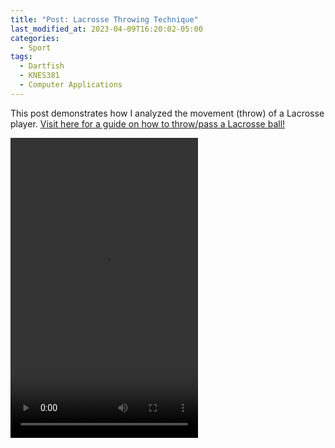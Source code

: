 ```yaml
---
title: "Post: Lacrosse Throwing Technique"
last_modified_at: 2023-04-09T16:20:02-05:00
categories:
  - Sport 
tags:
  - Dartfish 
  - KNES381 
  - Computer Applications
---
```


This post demonstrates how I analyzed the movement (throw) of a Lacrosse player. <a href="https://www.lacrossemonkey.com/learn/how-to-pass-lacrosse-ball">Visit here for a guide on how to throw/pass a Lacrosse ball!</a>

<video width="300" height="480" controls>
  <source src="https://user-images.githubusercontent.com/110136375/230464067-9e1aaaac-0a55-48bb-bf01-2be9f9f511d0.mp4" type="video/mp4">
  
<p><b>Pre-Swing</b></p>
  
<img src="https://user-images.githubusercontent.com/110136375/230464031-326d00a2-56ff-499f-b484-e6e839993d0f.jpg" alt="Pre-swing" width="600" height="960" align="center">
  
<p><b>Swing Setup</b></p>
  
 <img src="https://user-images.githubusercontent.com/110136375/231251980-aca49443-becb-4611-a177-a000f1342461.jpg" alt="Swing-Setup" width="600" height="960" align="center">
  
<p><b>Mid-Swing</b></p>
  
<img src="https://user-images.githubusercontent.com/110136375/230464038-9f69aa32-ea17-4992-8cf2-93387e388282.jpg" alt="Swing-Setup" width="600" height="960" align="center">
  
<p><b>Post-Swing</b></p>
  
<img src="https://user-images.githubusercontent.com/110136375/230464039-0496a721-4e93-4ef6-bc3f-e9794ce27789.jpg" alt="Swing-Setup" width="600" height="960" align="center">
  
All children, except one, grow up. They soon know that they will grow up, and the way Wendy knew was this. One day when she was two years old she was playing in a garden, and she plucked another flower and ran with it to her mother. I suppose she must have looked rather delightful, for Mrs. Darling put her hand to her heart and cried, "Oh, why can't you remain like this for ever!" This was all that passed between them on the subject, but henceforth Wendy knew that she must grow up. You always know after you are two. Two is the beginning of the end.
